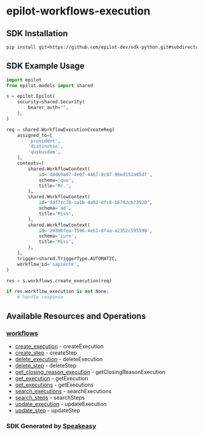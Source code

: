 # epilot-workflows-execution

<!-- Start SDK Installation -->
## SDK Installation

```bash
pip install git+https://github.com/epilot-dev/sdk-python.git#subdirectory=workflows_execution
```
<!-- End SDK Installation -->

## SDK Example Usage
<!-- Start SDK Example Usage -->
```python
import epilot
from epilot.models import shared

s = epilot.Epilot(
    security=shared.Security(
        bearer_auth="",
    ),
)

req = shared.WorkflowExecutionCreateReq(
    assigned_to=[
        'provident',
        'distinctio',
        'quibusdam',
    ],
    contexts=[
        shared.WorkflowContext(
            id='d8d69a67-4e0f-4467-8c87-96ed151a05df',
            schema='quo',
            title='Mr.',
        ),
        shared.WorkflowContext(
            id='ddf7cc78-ca1b-4a92-8fc8-16742cb73920',
            schema='ad',
            title='Miss',
        ),
        shared.WorkflowContext(
            id='29396fea-7596-4eb1-8faa-a2352c595590',
            schema='iure',
            title='Miss',
        ),
    ],
    trigger=shared.TriggerType.AUTOMATIC,
    workflow_id='sapiente',
)

res = s.workflows.create_execution(req)

if res.workflow_execution is not None:
    # handle response
```
<!-- End SDK Example Usage -->

<!-- Start SDK Available Operations -->
## Available Resources and Operations


### [workflows](docs/sdks/workflows/README.md)

* [create_execution](docs/sdks/workflows/README.md#create_execution) - createExecution
* [create_step](docs/sdks/workflows/README.md#create_step) - createStep
* [delete_execution](docs/sdks/workflows/README.md#delete_execution) - deleteExecution
* [delete_step](docs/sdks/workflows/README.md#delete_step) - deleteStep
* [get_closing_reason_execution](docs/sdks/workflows/README.md#get_closing_reason_execution) - getClosingReasonExecution
* [get_execution](docs/sdks/workflows/README.md#get_execution) - getExecution
* [get_executions](docs/sdks/workflows/README.md#get_executions) - getExecutions
* [search_executions](docs/sdks/workflows/README.md#search_executions) - searchExecutions
* [search_steps](docs/sdks/workflows/README.md#search_steps) - searchSteps
* [update_execution](docs/sdks/workflows/README.md#update_execution) - updateExecution
* [update_step](docs/sdks/workflows/README.md#update_step) - updateStep
<!-- End SDK Available Operations -->

### SDK Generated by [Speakeasy](https://docs.speakeasyapi.dev/docs/using-speakeasy/client-sdks)

